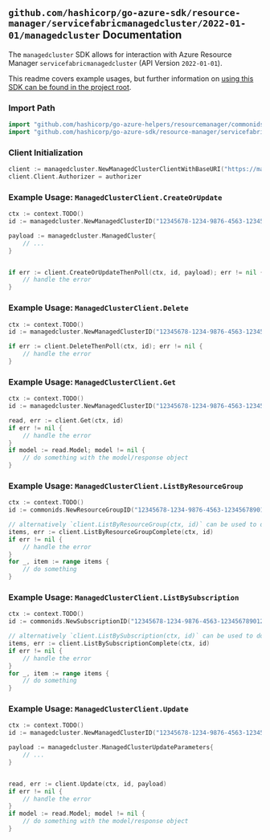 
## `github.com/hashicorp/go-azure-sdk/resource-manager/servicefabricmanagedcluster/2022-01-01/managedcluster` Documentation

The `managedcluster` SDK allows for interaction with Azure Resource Manager `servicefabricmanagedcluster` (API Version `2022-01-01`).

This readme covers example usages, but further information on [using this SDK can be found in the project root](https://github.com/hashicorp/go-azure-sdk/tree/main/docs).

### Import Path

```go
import "github.com/hashicorp/go-azure-helpers/resourcemanager/commonids"
import "github.com/hashicorp/go-azure-sdk/resource-manager/servicefabricmanagedcluster/2022-01-01/managedcluster"
```


### Client Initialization

```go
client := managedcluster.NewManagedClusterClientWithBaseURI("https://management.azure.com")
client.Client.Authorizer = authorizer
```


### Example Usage: `ManagedClusterClient.CreateOrUpdate`

```go
ctx := context.TODO()
id := managedcluster.NewManagedClusterID("12345678-1234-9876-4563-123456789012", "example-resource-group", "clusterName")

payload := managedcluster.ManagedCluster{
	// ...
}


if err := client.CreateOrUpdateThenPoll(ctx, id, payload); err != nil {
	// handle the error
}
```


### Example Usage: `ManagedClusterClient.Delete`

```go
ctx := context.TODO()
id := managedcluster.NewManagedClusterID("12345678-1234-9876-4563-123456789012", "example-resource-group", "clusterName")

if err := client.DeleteThenPoll(ctx, id); err != nil {
	// handle the error
}
```


### Example Usage: `ManagedClusterClient.Get`

```go
ctx := context.TODO()
id := managedcluster.NewManagedClusterID("12345678-1234-9876-4563-123456789012", "example-resource-group", "clusterName")

read, err := client.Get(ctx, id)
if err != nil {
	// handle the error
}
if model := read.Model; model != nil {
	// do something with the model/response object
}
```


### Example Usage: `ManagedClusterClient.ListByResourceGroup`

```go
ctx := context.TODO()
id := commonids.NewResourceGroupID("12345678-1234-9876-4563-123456789012", "example-resource-group")

// alternatively `client.ListByResourceGroup(ctx, id)` can be used to do batched pagination
items, err := client.ListByResourceGroupComplete(ctx, id)
if err != nil {
	// handle the error
}
for _, item := range items {
	// do something
}
```


### Example Usage: `ManagedClusterClient.ListBySubscription`

```go
ctx := context.TODO()
id := commonids.NewSubscriptionID("12345678-1234-9876-4563-123456789012")

// alternatively `client.ListBySubscription(ctx, id)` can be used to do batched pagination
items, err := client.ListBySubscriptionComplete(ctx, id)
if err != nil {
	// handle the error
}
for _, item := range items {
	// do something
}
```


### Example Usage: `ManagedClusterClient.Update`

```go
ctx := context.TODO()
id := managedcluster.NewManagedClusterID("12345678-1234-9876-4563-123456789012", "example-resource-group", "clusterName")

payload := managedcluster.ManagedClusterUpdateParameters{
	// ...
}


read, err := client.Update(ctx, id, payload)
if err != nil {
	// handle the error
}
if model := read.Model; model != nil {
	// do something with the model/response object
}
```
